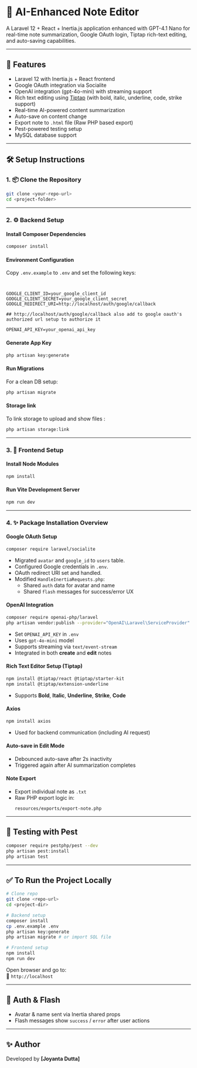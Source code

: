 # 🧠 AI-Enhanced Note Editor

A Laravel 12 + React + Inertia.js application enhanced with GPT-4.1 Nano for real-time note summarization, Google OAuth login, Tiptap rich-text editing, and auto-saving capabilities.

---

## 🚀 Features

- Laravel 12 with Inertia.js + React frontend
- Google OAuth integration via Socialite
- OpenAI integration (gpt-4o-mini) with streaming support
- Rich text editing using [Tiptap](https://tiptap.dev/) (with bold, italic, underline, code, strike support)
- Real-time AI-powered content summarization
- Auto-save on content change
- Export note to `.html` file (Raw PHP based export)
- Pest-powered testing setup
- MySQL database support

---

## 🛠️ Setup Instructions

### 1. 📦 Clone the Repository

```bash
git clone <your-repo-url>
cd <project-folder>
```

---

### 2. ⚙️ Backend Setup

#### Install Composer Dependencies

```bash
composer install
```

#### Environment Configuration

Copy `.env.example` to `.env` and set the following keys:

```env


GOOGLE_CLIENT_ID=your_google_client_id
GOOGLE_CLIENT_SECRET=your_google_client_secret
GOOGLE_REDIRECT_URI=http://localhost/auth/google/callback

## http://localhost/auth/google/callback also add to google oauth's authorized url setup to authorize it

OPENAI_API_KEY=your_openai_api_key
```

#### Generate App Key

```bash
php artisan key:generate
```

#### Run Migrations

For a clean DB setup:

```bash
php artisan migrate
```

#### Storage link

To link storage to upload and show files :

```bash
php artisan storage:link
```
---

### 3. 🔧 Frontend Setup

#### Install Node Modules

```bash
npm install
```

#### Run Vite Development Server

```bash
npm run dev
```

---

### 4. ✨ Package Installation Overview

#### Google OAuth Setup

```bash
composer require laravel/socialite
```

- Migrated `avatar` and `google_id` to `users` table.
- Configured Google credentials in `.env`.
- OAuth redirect URI set and handled.
- Modified `HandleInertiaRequests.php`:
  - Shared `auth` data for avatar and name
  - Shared `flash` messages for success/error UX

#### OpenAI Integration

```bash
composer require openai-php/laravel
php artisan vendor:publish --provider="OpenAI\Laravel\ServiceProvider"
```

- Set `OPENAI_API_KEY` in `.env`
- Uses `gpt-4o-mini` model
- Supports streaming via `text/event-stream`
- Integrated in both **create** and **edit** notes

#### Rich Text Editor Setup (Tiptap)

```bash
npm install @tiptap/react @tiptap/starter-kit
npm install @tiptap/extension-underline
```

- Supports **Bold**, **Italic**, **Underline**, **Strike**, **Code**

#### Axios

```bash
npm install axios
```

- Used for backend communication (including AI request)

#### Auto-save in Edit Mode

- Debounced auto-save after 2s inactivity
- Triggered again after AI summarization completes

#### Note Export

- Export individual note as `.txt`
- Raw PHP export logic in:
  ```
  resources/exports/export-note.php
  ```

---

## 🧪 Testing with Pest

```bash
composer require pestphp/pest --dev
php artisan pest:install
php artisan test
```

---

## ✅ To Run the Project Locally

```bash
# Clone repo
git clone <repo-url>
cd <project-dir>

# Backend setup
composer install
cp .env.example .env
php artisan key:generate
php artisan migrate # or import SQL file

# Frontend setup
npm install
npm run dev
```

Open browser and go to:  
📍 `http://localhost`

---



## 🔐 Auth & Flash

- Avatar & name sent via Inertia shared props
- Flash messages show `success` / `error` after user actions

---

## ✨ Author

Developed by **[Joyanta Dutta]**
